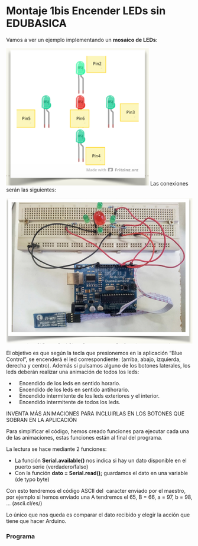 
# Montaje 1bis Encender LEDs sin EDUBASICA

Vamos a ver un ejemplo implementando un **mosaico de LEDs**:

![](img/Captura_de_pantalla_2015-04-03_a_las_19.05.39.png)
Las conexiones serán las siguientes:

![](img/Captura_de_pantalla_2015-04-03_a_las_19.08.22.png)


El objetivo es que según la tecla que presionemos en la aplicación “Blue Control”, se encenderá el led correspondiente: (arriba, abajo, izquierda, derecha y centro). Además si pulsamos alguno de los botones laterales, los leds deberán realizar una animación de todos los leds:

-    Encendido de los leds en sentido horario.
-    Encendido de los leds en sentido antihorario.
-    Encendido intermitente de los leds exteriores y el interior.
-    Encendido intermitente de todos los leds.

INVENTA MÁS ANIMACIONES PARA INCLUIRLAS EN LOS BOTONES QUE SOBRAN EN LA APLICACIÓN

Para simplificar el código, hemos creado funciones para ejecutar cada una de las animaciones, estas funciones están al final del programa.

La lectura se hace mediante 2 funciones:

- La función **Serial.available()** nos indica si hay un dato disponible en el puerto serie (verdadero/falso)
- Con la función **dato = Serial.read();** guardamos el dato en una variable (de typo byte)

Con esto tendremos el código ASCII del  caracter enviado por el maestro, por ejemplo si hemos enviado una A tendremos el 65, B = 66, a = 97, b = 98, ... (ascii.cl/es/)

Lo único que nos queda es comparar el dato recibido y elegir la acción que tiene que hacer Arduino.

### Programa



